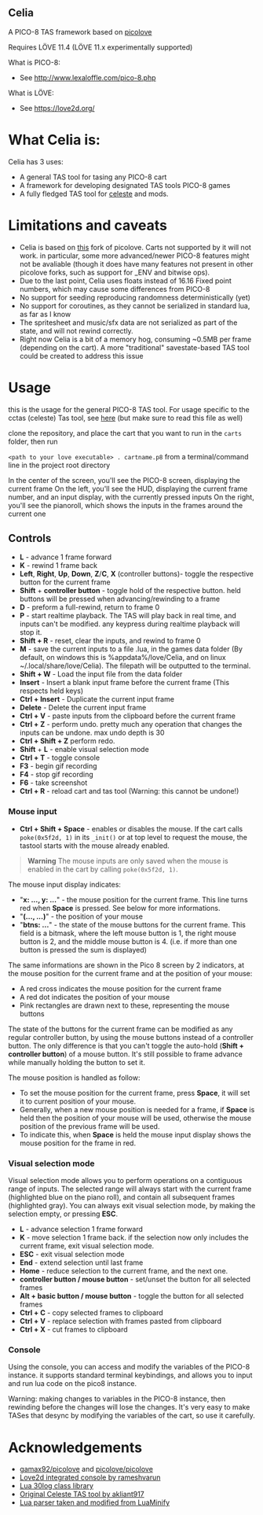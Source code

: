 Celia
--------

A PICO-8 TAS framework based on [picolove](https://github.com/picolove/picolove)

Requires LÖVE 11.4 (LÖVE 11.x experimentally supported)

What is PICO-8:

 * See http://www.lexaloffle.com/pico-8.php

What is LÖVE:

 * See https://love2d.org/

# What Celia is:

Celia has 3 uses:

 * A general TAS tool for tasing any PICO-8 cart
 * A framework for developing designated TAS tools PICO-8 games
 * A fully fledged TAS tool for [celeste](https://www.lexaloffle.com/bbs/?tid=2145) and mods.

# Limitations and caveats

* Celia is based on [this](https://github.com/gonengazit/picolove) fork of picolove. Carts not supported by it will not work. in particular, some more advanced/newer PICO-8 features might not be avaliable (though it does have many features not present in other picolove forks, such as support for \_ENV and bitwise ops).
* Due to the last point, Celia uses floats instead of 16.16 Fixed point numbers, which may cause some differences from PICO-8
* No support for seeding reproducing randomness deterministically (yet)
* No support for coroutines, as they cannot be serialized in standard lua, as far as I know
* The spritesheet and music/sfx data are not serialized as part of the state, and will not rewind correctly.
* Right now Celia is a bit of a memory hog, consuming ~0.5MB per frame (depending on the cart). A more "traditional" savestate-based TAS tool could be created to address this issue

# Usage

this is the usage for the general PICO-8 TAS tool. For usage specific to the cctas (celeste) Tas tool, see [here](/cctas.md) (but make sure to read this file as well)

clone the repository, and place the cart that you want to run in the `carts` folder, then run

`<path to your love executable> . cartname.p8` from a terminal/command line in the project root directory

In the center of the screen, you'll see the PICO-8 screen, displaying the current frame
On the left, you'll see the HUD, displaying the current frame number, and an input display, with the currently pressed inputs
On the right, you'll see the pianoroll, which shows the inputs in the frames around the current one

## Controls
* __L__ - advance 1 frame forward
* __K__ - rewind 1 frame back
* __Left__, __Right__, __Up__, __Down__, __Z__/__C__, __X__ (controller buttons)- toggle the respective button for the current frame
* __Shift__ + __controller button__ - toggle hold of the respective button. held buttons will be pressed when advancing/rewinding to a frame
* __D__ - preform a full-rewind, return to frame 0
* __P__ - start realtime playback. The TAS will play back in real time, and inputs can't be modified. any keypress during realtime playback will stop it.
* __Shift + R__ - reset, clear the inputs, and rewind to frame 0
* __M__ - save the current inputs to a file <cartname>.lua, in the games data folder (By default, on windows this is %appdata%/love/Celia, and on linux ~/.local/share/love/Celia). The filepath will be outputted to the terminal.
* __Shift + W__ - Load the input file from the data folder
* __Insert__ - Insert a blank input frame before the current frame (This respects held keys)
* __Ctrl + Insert__ - Duplicate the current input frame
* __Delete__ - Delete the current input frame
* __Ctrl + V__ - paste inputs from the clipboard before the current frame
* __Ctrl + Z__ - perform undo. pretty much any operation that changes the inputs can be undone. max undo depth is 30
* __Ctrl + Shift + Z__ perform redo.
* __Shift__ + __L__ - enable visual selection mode
* __Ctrl + T__ - toggle console
* __F3__ - begin gif recording
* __F4__ - stop gif recording
* __F6__ - take screenshot
* __Ctrl + R__ - reload cart and tas tool (Warning: this cannot be undone!)

### Mouse input
* __Ctrl + Shift + Space__ - enables or disables the mouse. If the cart calls `poke(0x5f2d, 1)` in its `_init()` or at top level to request the mouse, the tastool starts with the mouse already enabled.

> **Warning**
> The mouse inputs are only saved when the mouse is enabled in the cart by calling `poke(0x5f2d, 1)`.

The mouse input display indicates:
* "__x: ..., y: ...__" - the mouse position for the current frame. This line turns red when __Space__ is pressed. See below for more informations.
* "__(..., ...)__" - the position of your mouse
* "__btns: ...__" - the state of the mouse buttons for the current frame. This field is a bitmask, where the left mouse button is 1, the right mouse button is 2, and the middle mouse button is 4. (i.e. if more than one button is pressed the sum is displayed)

The same informations are shown in the Pico 8 screen by 2 indicators, at the mouse position for the current frame and at the position of your mouse:
* A red cross indicates the mouse position for the current frame
* A red dot indicates the position of your mouse
* Pink rectangles are drawn next to these, representing the mouse buttons

The state of the buttons for the current frame can be modified as any regular controller button, by using the mouse buttons instead of a controller button. The only difference is that you can't toggle the auto-hold (__Shift + controller button__) of a mouse button. It's still possible to frame advance while manually holding the button to set it.

The mouse position is handled as follow:
* To set the mouse position for the current frame, press __Space__, it will set it to current position of your mouse.
* Generally, when a new mouse position is needed for a frame, if __Space__ is held then the position of your mouse will be used, otherwise the mouse position of the previous frame will be used.
* To indicate this, when __Space__ is held the mouse input display shows the mouse position for the frame in red.

### Visual selection mode
Visual selection mode allows you to perform operations on a contiguous range of inputs. The selected range will always start with the current frame (highlighted blue on the piano roll), and contain all subsequent frames (highlighted gray). You can always exit visual selection mode, by making the selection empty, or pressing __ESC__.

* __L__ - advance selection 1 frame forward
* __K__ - move selection 1 frame back. if the selection now only includes the current frame, exit visual selection mode.
* __ESC__ - exit visual selection mode
* __End__ - extend selection until last frame
* __Home__ - reduce selection to the current frame, and the next one.
* __controller button / mouse button__ - set/unset the button for all selected frames
* __Alt + basic button / mouse button__ - toggle the button for all selected frames
* __Ctrl + C__ - copy selected frames to clipboard
* __Ctrl + V__ - replace selection with frames pasted from clipboard
* __Ctrl + X__ - cut frames to clipboard

### Console
Using the console, you can access and modify the variables of the PICO-8 instance. it supports standard terminal keybindings, and allows you to input and run lua code on the pico8 instance.

Warning: making changes to variables in the PICO-8 instance, then rewinding before the changes will lose the changes. It's very easy to make TASes that desync by modifying the variables of the cart, so use it carefully.

# Acknowledgements
* [gamax92/picolove](https://github.com/gamax92/picolove) and [picolove/picolove](https://github.com/picolove/picolove)
* [Love2d integrated console by rameshvarun](https://github.com/rameshvarun/love-console)
* [Lua 30log class library](https://github.com/Yonaba/30log)
* [Original Celeste TAS tool by akliant917](https://github.com/CelesteClassic/ClassicTAS)
* [Lua parser taken and modified from LuaMinify](https://github.com/stravant/LuaMinify)







